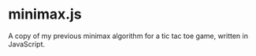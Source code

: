 # minimax.js
A copy of my previous minimax algorithm for a tic tac toe game, written in JavaScript.
